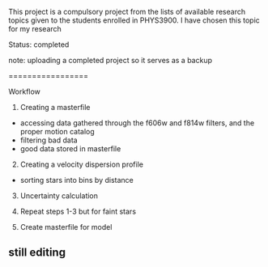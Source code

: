 This project is a compulsory project from the lists of available research topics given to the students enrolled in PHYS3900. I have chosen this topic for my research

Status: completed

note: uploading a completed project so it serves as a backup

=================

Workflow

1) Creating a masterfile
- accessing data gathered through the f606w and f814w filters, and the proper motion catalog
- filtering bad data
- good data stored in masterfile

2) Creating a velocity dispersion profile
- sorting stars into bins by distance

3) Uncertainty calculation

4) Repeat steps 1-3 but for faint stars

5) Create masterfile for model

## still editing
